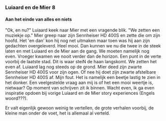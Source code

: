 ### Luiaard en de Mier 8
#### Aan het einde van alles en niets


"Ok, en nu?" Luiaard keek naar Mier met een vragende blik. "We zetten een muziekje op." Mier greep naar zijn Sennheiser HD 400S en zette die om zijn hoofd. Het 'en dan' kon hij nog net uitmaken maar toen was hij aan zijn gedachten overgeleverd. Heel mooi. Dan kunnen we nu die twee in de steek laten en met Luiaard en de Mier aan de gang. We moeten namelijk nog even. Vroeger kwamen we nooit verder dan de horizon. Een punt in de verte voorbij de laatste stad. Dit is waar steiN de haan langskomt. We zetten het even af. Luiaard lag nog steeds op de grond. Mier deed zijn zwarte Sennheiser HD 400S voor zijn ogen. Of nee hij doet zijn zwarte afstelbare Sennheiser HD 400S af. Mijn fout. Het is namelijk een beetje lastig te zien in het donker. Een veelgestelde vraag aan mij is of het een mooi weertje is, nietwaar? Op moment van schrijven zit ik binnen. Wacht even, ik ga even inspiratie opdoen bij vorige Luiaard en de Mier story experiences (Engels woord???).

Er valt eigenlijk gewoon weinig te vertellen, de grote verhalen voorbij, de kleine man onder de voet, het is allemaal al verteld. 

